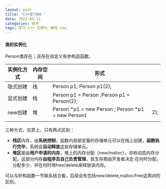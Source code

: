 ```yaml
---
layout: post
title: 'C++学习08 '
date: 2021-05-11
categories: 技术
tags: 学习 C++ 实例化 堆栈 new 
---
```



#### 类的实例化

Person类存在；且存在自定义有参构造函数。

| 实例化方式 | 内存空间 | 形式                                                    |      |
| ---------- | -------- | ------------------------------------------------------- | ---- |
| 隐式创建   | 栈       | Person p1; Person p1(2);                                |      |
| 显式创建   | 栈       | Person p1 = Person ;Person p1 = Person(2);              |      |
| new创建    | 堆       | Person *p1  = new Person ; Person *p1  = new Person(|2);     
|            |          |                                                         |      |

三种方式，实质上，只有两点区别：

- **栈区**内存，由**系统控制**，函数内局部变量的存储单元可以在栈上创建，**函数执行完毕**，系统会**自动释放**这些存储单元。
- **堆区**是由**用户申请的内存**，堆上的内存分配（new/malloc），亦称动态内存分配。这部分内存**由程序员自己负责管理**，其生存期由开发者决定:在何时分配，分配多少，并在何时用free/delete来释放该内存。

可以与析构函数一节联系结合看，后续会有包括new/delete,malloc/free这两对的区别。



